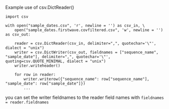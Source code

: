 Example use of csv.DictReader()

```
import csv

with open("sample_dates.csv", 'r', newline = '') as csv_in, \
    open("sample_dates.firstwave.covfiltered.csv", 'w', newline = '') as csv_out:

    reader = csv.DictReader(csv_in, delimiter=",", quotechar='\"', dialect = "unix")
    writer = csv.DictWriter(csv_out, fieldnames = ["sequence_name", "sample_date"], delimiter=",", quotechar='\"', quoting=csv.QUOTE_MINIMAL, dialect = "unix")
    writer.writeheader()

    for row in reader:
        writer.writerow({"sequence_name": row["sequence_name"], "sample_date": row["sample_date"]})
        ...
```

you can set the writer fieldnames to the reader field names with `fieldnames = reader.fieldnames`
